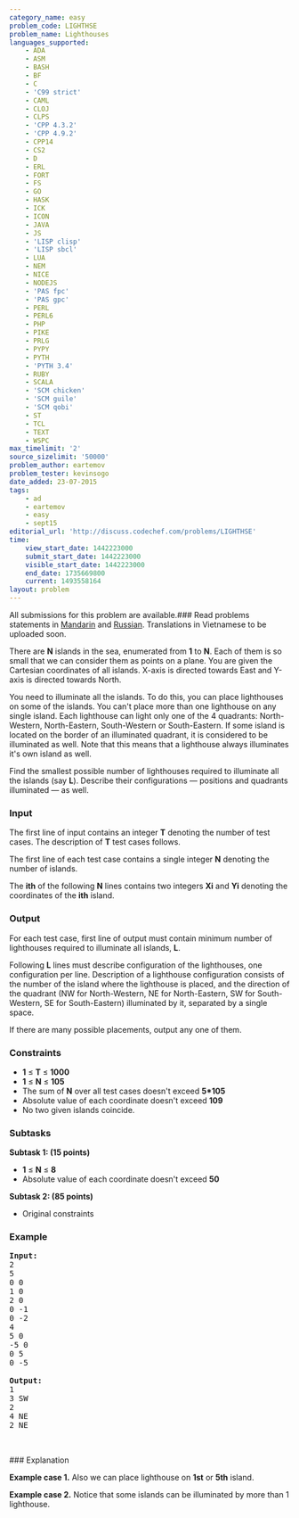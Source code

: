 ```yaml
---
category_name: easy
problem_code: LIGHTHSE
problem_name: Lighthouses
languages_supported:
    - ADA
    - ASM
    - BASH
    - BF
    - C
    - 'C99 strict'
    - CAML
    - CLOJ
    - CLPS
    - 'CPP 4.3.2'
    - 'CPP 4.9.2'
    - CPP14
    - CS2
    - D
    - ERL
    - FORT
    - FS
    - GO
    - HASK
    - ICK
    - ICON
    - JAVA
    - JS
    - 'LISP clisp'
    - 'LISP sbcl'
    - LUA
    - NEM
    - NICE
    - NODEJS
    - 'PAS fpc'
    - 'PAS gpc'
    - PERL
    - PERL6
    - PHP
    - PIKE
    - PRLG
    - PYPY
    - PYTH
    - 'PYTH 3.4'
    - RUBY
    - SCALA
    - 'SCM chicken'
    - 'SCM guile'
    - 'SCM qobi'
    - ST
    - TCL
    - TEXT
    - WSPC
max_timelimit: '2'
source_sizelimit: '50000'
problem_author: eartemov
problem_tester: kevinsogo
date_added: 23-07-2015
tags:
    - ad
    - eartemov
    - easy
    - sept15
editorial_url: 'http://discuss.codechef.com/problems/LIGHTHSE'
time:
    view_start_date: 1442223000
    submit_start_date: 1442223000
    visible_start_date: 1442223000
    end_date: 1735669800
    current: 1493558164
layout: problem
---
```

All submissions for this problem are available.###  Read problems statements in [Mandarin](http://www.codechef.com/download/translated/SEPT15/mandarin/LIGHTHSE.pdf) and [Russian](http://www.codechef.com/download/translated/SEPT15/russian/LIGHTHSE.pdf). Translations in Vietnamese to be uploaded soon.

There are **N** islands in the sea, enumerated from **1** to **N**. Each of them is so small that we can consider them as points on a plane. You are given the Cartesian coordinates of all islands. X-axis is directed towards East and Y-axis is directed towards North.

You need to illuminate all the islands. To do this, you can place lighthouses on some of the islands. You can't place more than one lighthouse on any single island. Each lighthouse can light only one of the 4 quadrants: North-Western, North-Eastern, South-Western or South-Eastern. If some island is located on the border of an illuminated quadrant, it is considered to be illuminated as well. Note that this means that a lighthouse always illuminates it's own island as well.

Find the smallest possible number of lighthouses required to illuminate all the islands (say **L**). Describe their configurations — positions and quadrants illuminated — as well.

### Input

The first line of input contains an integer **T** denoting the number of test cases. The description of **T** test cases follows.

The first line of each test case contains a single integer **N** denoting the number of islands.

The **ith** of the following **N** lines contains two integers **Xi** and **Yi** denoting the coordinates of the **ith** island.

### Output

For each test case, first line of output must contain minimum number of lighthouses required to illuminate all islands, **L**.

Following **L** lines must describe configuration of the lighthouses, one configuration per line. Description of a lighthouse configuration consists of the number of the island where the lighthouse is placed, and the direction of the quadrant (NW for North-Western, NE for North-Eastern, SW for South-Western, SE for South-Eastern) illuminated by it, separated by a single space.

If there are many possible placements, output any one of them.

### Constraints

- **1** ≤ **T** ≤ **1000**
- **1** ≤ **N** ≤ **105**
- The sum of **N** over all test cases doesn't exceed **5\*105**
- Absolute value of each coordinate doesn't exceed **109**
- No two given islands coincide.

### Subtasks

**Subtask 1: (15 points)**

- **1** ≤ **N** ≤ **8**
- Absolute value of each coordinate doesn't exceed **50**

**Subtask 2: (85 points)**

- Original constraints

### Example

<pre><b>Input:</b>
2
5
0 0
1 0
2 0
0 -1
0 -2
4
5 0
-5 0
0 5
0 -5

<b>Output:</b>
1
3 SW
2
4 NE
2 NE


</pre>### Explanation
**Example case 1.** Also we can place lighthouse on **1st** or **5th** island.

**Example case 2.** Notice that some islands can be illuminated by more than 1 lighthouse.

